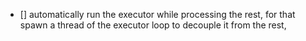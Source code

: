 - [] automatically run the executor while processing the rest, for that spawn a thread of the executor loop to decouple it from the rest,
